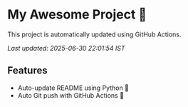 # My Awesome Project 🚀

This project is automatically updated using GitHub Actions.

_Last updated: 2025-06-30 22:01:54 IST_

## Features
- Auto-update README using Python 🐍
- Auto Git push with GitHub Actions 🤖
